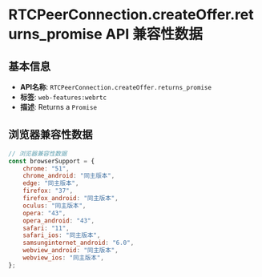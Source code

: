 # RTCPeerConnection.createOffer.returns_promise API 兼容性数据

## 基本信息

- **API名称**: `RTCPeerConnection.createOffer.returns_promise`
- **标签**: `web-features:webrtc`
- **描述**: Returns a `Promise`

## 浏览器兼容性数据

```javascript
// 浏览器兼容性数据
const browserSupport = {
    chrome: "51",
    chrome_android: "同主版本",
    edge: "同主版本",
    firefox: "37",
    firefox_android: "同主版本",
    oculus: "同主版本",
    opera: "43",
    opera_android: "43",
    safari: "11",
    safari_ios: "同主版本",
    samsunginternet_android: "6.0",
    webview_android: "同主版本",
    webview_ios: "同主版本",
};

```

